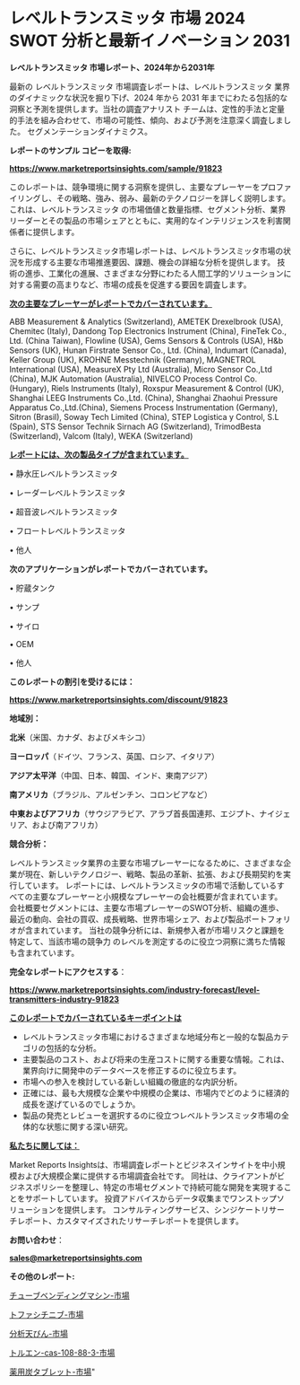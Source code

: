 # レベルトランスミッタ 市場 2024 SWOT 分析と最新イノベーション 2031

<strong>レベルトランスミッタ 市場レポート、2024年から2031年</strong>

最新の レベルトランスミッタ 市場調査レポートは、レベルトランスミッタ 業界のダイナミックな状況を掘り下げ、2024 年から 2031 年までにわたる包括的な洞察と予測を提供します。当社の調査アナリスト チームは、定性的手法と定量的手法を組み合わせて、市場の可能性、傾向、および予測を注意深く調査しました。 セグメンテーションダイナミクス。



<strong>レポートのサンプル コピーを取得:</strong> <a href=https://www.marketreportsinsights.com/sample/91823>

<strong><u>https://www.marketreportsinsights.com/sample/91823</u></strong></a>

このレポートは、競争環境に関する洞察を提供し、主要なプレーヤーをプロファイリングし、その戦略、強み、弱み、最新のテクノロジーを詳しく説明します。 これは、レベルトランスミッタ の市場価値と数量指標、セグメント分析、業界リーダーとその製品の市場シェアとともに、実用的なインテリジェンスを利害関係者に提供します。

さらに、レベルトランスミッタ市場レポートは、レベルトランスミッタ市場の状況を形成する主要な市場推進要因、課題、機会の詳細な分析を提供します。 技術の進歩、工業化の進展、さまざまな分野にわたる人間工学的ソリューションに対する需要の高まりなど、市場の成長を促進する要因を調査します。



<strong><u>次の主要なプレーヤーがレポートでカバーされています。</u></strong>

ABB Measurement & Analytics (Switzerland), AMETEK Drexelbrook (USA), Chemitec (Italy), Dandong Top Electronics Instrument (China), FineTek Co., Ltd. (China Taiwan), Flowline (USA), Gems Sensors & Controls (USA), H&b Sensors (UK), Hunan Firstrate Sensor Co., Ltd. (China), Indumart (Canada), Keller Group (UK), KROHNE Messtechnik (Germany), MAGNETROL International (USA), MeasureX Pty Ltd (Australia), Micro Sensor Co.,Ltd (China), MJK Automation (Australia), NIVELCO Process Control Co. (Hungary), Riels Instruments (Italy), Roxspur Measurement & Control (UK), Shanghai LEEG Instruments Co.,Ltd. (China), Shanghai Zhaohui Pressure Apparatus Co.,Ltd.(China), Siemens Process Instrumentation (Germany), Sitron (Brasil), Soway Tech Limited (China), STEP Logistica y Control, S.L (Spain), STS Sensor Technik Sirnach AG (Switzerland), TrimodBesta (Switzerland), Valcom (Italy), WEKA (Switzerland)



<strong><u><b>レポートには、次の製品タイプが含まれています。</b></u></strong>

• 静水圧レベルトランスミッタ

• レーダーレベルトランスミッタ

• 超音波レベルトランスミッタ

• フロートレベルトランスミッタ

• 他人



<strong><b>次のアプリケーションがレポートでカバーされています。</b></strong>

• 貯蔵タンク

• サンプ

• サイロ

• OEM

• 他人



<strong><b>このレポートの割引を受けるには：</b></strong><a href=https://www.marketreportsinsights.com/discount/91823>

<strong><u>https://www.marketreportsinsights.com/discount/91823</u></strong></a>



<strong>地域別：</strong>



<strong>北米</strong>（米国、カナダ、およびメキシコ）



<strong>ヨーロッパ</strong>（ドイツ、フランス、英国、ロシア、イタリア）



<strong>アジア太平洋</strong>（中国、日本、韓国、インド、東南アジア）



<strong>南アメリカ</strong>（ブラジル、アルゼンチン、コロンビアなど）



<strong>中東およびアフリカ</strong>（サウジアラビア、アラブ首長国連邦、エジプト、ナイジェリア、および南アフリカ）



<strong>競合分析：</strong>

レベルトランスミッタ業界の主要な市場プレーヤーになるために、さまざまな企業が現在、新しいテクノロジー、戦略、製品の革新、拡張、および長期契約を実行しています。 レポートには、レベルトランスミッタの市場で活動しているすべての主要なプレーヤーと小規模なプレーヤーの会社概要が含まれています。 会社概要セグメントには、主要な市場プレーヤーのSWOT分析、組織の進歩、最近の動向、会社の買収、成長戦略、世界市場シェア、および製品ポートフォリオが含まれています。 当社の競争分析には、新規参入者が市場リスクと課題を特定して、当該市場の競争力 のレベルを測定するのに役立つ洞察に満ちた情報も含まれています。



<strong>完全なレポートにアクセスする</strong>：

<a href=https://www.marketreportsinsights.com/industry-forecast/level-transmitters-industry-91823>

<strong><u>https://www.marketreportsinsights.com/industry-forecast/level-transmitters-industry-91823</u></strong></a>



<strong><u><b>このレポートでカバーされているキーポイントは</b></u></strong>
<ul>
  <li>レベルトランスミッタ市場におけるさまざまな地域分布と一般的な製品カテゴリの包括的な分析。</li>
  <li>主要製品のコスト、および将来の生産コストに関する重要な情報。これは、業界向けに開発中のデータベースを修正するのに役立ちます。</li>
  <li>市場への参入を検討している新しい組織の徹底的な内訳分析。</li>
  <li>正確には、最も大規模な企業や中規模の企業は、市場内でどのように経済的成長を遂げているのでしょうか。</li>
  <li>製品の発売とレビューを選択するのに役立つレベルトランスミッタ市場の全体的な状態に関する深い研究。</li>
</ul>


<strong><u><b>私たちに関しては：</b></u></strong>

Market Reports Insightsは、市場調査レポートとビジネスインサイトを中小規模および大規模企業に提供する市場調査会社です。 同社は、クライアントがビジネスポリシーを整理し、特定の市場セグメントで持続可能な開発を実現することをサポートしています。 投資アドバイスからデータ収集までワンストップソリューションを提供します。 コンサルティングサービス、シンジケートリサーチレポート、カスタマイズされたリサーチレポートを提供します。



<strong><b>お問い合わせ</b></strong>：

<a href=mailto:sales@marketreportsinsights.com>

<strong><u>sales@marketreportsinsights.com</u></strong></a>



<strong>その他のレポート:</strong>

<a href=https://www.linkedin.com/pulse/チューブベンディングマシン-市場-2023-競争分析と事業成長-2030-634nf/>チューブベンディングマシン-市場</a>

<a href=https://www.linkedin.com/pulse/トファシチニブ-市場-2023-総利益と主要ベンダー-2030-trendsetters-testimonials-360-anal-dzkvf/>トファシチニブ-市場</a>

<a href=https://www.linkedin.com/pulse/分析天びん-市場-2023-swot-分析と成長率-2030-data-dive-discoveries-24-analysis-g9gcc/>分析天びん-市場</a>

<a href=https://www.linkedin.com/pulse/トルエン-cas-108-88-3-市場-2023-収益と成長ドライバー-2030-pr-news-hub-fulnf/>トルエン-cas-108-88-3-市場</a>

<a href=https://www.linkedin.com/pulse/薬用炭タブレット-市場-2023-swot-分析と最新イノベーション-2030-pr-news-hub-sphlf/>薬用炭タブレット-市場</a>"
